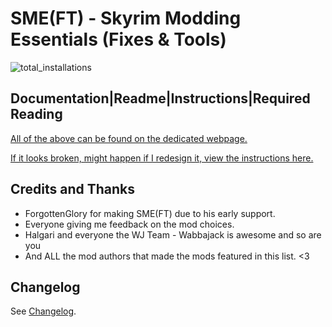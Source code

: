 # SME(FT) - Skyrim Modding Essentials (Fixes & Tools)

![total_installations](https://img.shields.io/endpoint?url=https://build.wabbajack.org/metrics/badge/smeft/total_installs_badge.json)

## Documentation|Readme|Instructions|Required Reading

[All of the above can be found on the dedicated webpage.](https://eziothedeadpoet.github.io/SME-FT-/)

[If it looks broken, might happen if I redesign it, view the instructions here.](https://github.com/EzioTheDeadPoet/SME-FT-/)

## Credits and Thanks

- ForgottenGlory for making SME(FT) due to his early support.
- Everyone giving me feedback on the mod choices.
- Halgari and everyone the WJ Team - Wabbajack is awesome and so are you
- And ALL the mod authors that made the mods featured in this list. <3

## Changelog

See [Changelog](https://eziothedeadpoet.github.io/SME-FT-/CHANGELOG.html).
